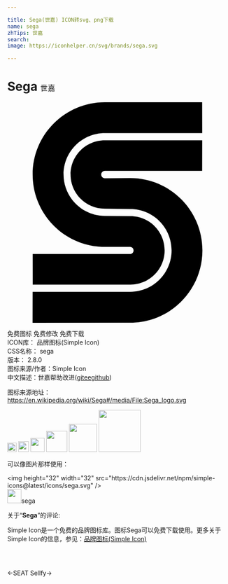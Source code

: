 ```yaml
---

title: Sega(世嘉) ICON转svg、png下载
name: sega
zhTips: 世嘉
search: 
image: https://iconhelper.cn/svg/brands/sega.svg

---
```


# Sega  <small style="font-size: 60%;font-weight: 100">世嘉</small>

<div id="svg" class="svg-wrap">
<svg role="img" viewBox="0 0 24 24" xmlns="http://www.w3.org/2000/svg"><title>Sega icon</title><path d="M21.229 4.14l-.006 3.33h-10.6c-.219 0-.397.181-.397.399 0 .221.18.399.397.399l2.76-.016c4.346 0 7.868 3.525 7.868 7.869 0 4.348-3.522 7.869-7.869 7.869L2.748 24l.005-3.375h10.635c2.487 0 4.504-2.016 4.504-4.504 0-2.49-2.017-4.506-4.506-4.506l-2.771-.03c-2.06 0-3.727-1.666-3.727-3.72 0-2.061 1.666-3.726 3.723-3.726h10.618zM2.763 19.843l-.004-3.331h10.609c.21 0 .383-.175.383-.387 0-.213-.173-.385-.384-.385h-2.744c-4.345 0-7.867-3.525-7.867-7.871S6.278 0 10.623 0l10.6.003.006 3.35-10.604.003c-2.49 0-4.5 2.019-4.5 4.507 0 2.489 2.024 4.504 4.515 4.504l2.775.03c2.055 0 3.72 1.668 3.72 3.724 0 2.055-1.665 3.719-3.72 3.719H2.765l-.002.003z"/></svg>
</div>
<detail full-name='sega'></detail>

<div class="detail-page">
<p>
<span><span class="badge-success badge">免费图标</span> <span class="badge-success badge">免费修改</span>  <span class="badge-success badge">免费下载</span> </span>
<br/>
<span>
ICON库：
<span class="badge-secondary badge">品牌图标(Simple Icon)</span> 
</span>
<br/>
<span>
CSS名称：
<span class="badge-secondary badge">sega</span> 
</span>

<br/>
<span>
版本：
<span class="badge-secondary badge">2.8.0</span> 
</span>
<br/>
<span>图标来源/作者：<span class="badge-light badge">Simple Icon</span></span> 
<br/>
<span class="zh-detail">中文描述：<span class="badge-primary badge">世嘉</span><span class="help-link"><span>帮助改进</span>(<a href="https://gitee.com/liuwave/icon-helper/edit/master/json/brands/sega.json" target="_blank" rel="noopener noreferrer">gitee</a><a href="https://github.com/liuwave/icon-helper/edit/master/json/brands/sega.json" target="_blank" rel="noopener noreferrer">github</a></span>)</span><br/>
</p>
</div><div class="description description alert alert-light"><p>图标来源地址：<a href="https://en.wikipedia.org/wiki/Sega#/media/File:Sega_logo.svg" target="_blank" rel="noopener noreferrer">https://en.wikipedia.org/wiki/Sega#/media/File:Sega_logo.svg</a></p></div>
<div class="alert alert-dark">
<img height="21" width="21" src="https://cdn.jsdelivr.net/npm/simple-icons@latest/icons/sega.svg" />
<img height="24" width="24" src="https://cdn.jsdelivr.net/npm/simple-icons@latest/icons/sega.svg" />
<img height="32" width="32" src="https://cdn.jsdelivr.net/npm/simple-icons@latest/icons/sega.svg" />
<img height="48" width="48" src="https://cdn.jsdelivr.net/npm/simple-icons@latest/icons/sega.svg" />
<img height="64" width="64" src="https://cdn.jsdelivr.net/npm/simple-icons@latest/icons/sega.svg" />
<img height="96" width="96" src="https://cdn.jsdelivr.net/npm/simple-icons@latest/icons/sega.svg" />

</div>
<div>
  <p>可以像图片那样使用：    
  </p>
  <div class="alert alert-primary" style="font-size: 14px">
    &lt;img height="32" width="32" src="https://cdn.jsdelivr.net/npm/simple-icons@latest/icons/sega.svg" /&gt;
    <copy-btn content='<img height="32" width="32" src="https://cdn.jsdelivr.net/npm/simple-icons@latest/icons/sega.svg" />'></copy-btn>
  </div>
  <div class="alert alert-secondary">
    <img height="32" width="32" src="https://cdn.jsdelivr.net/npm/simple-icons@latest/icons/sega.svg" />sega
    <copy-btn content="sega" btn-title="复制图标名称"></copy-btn>
  </div>
</div>
<div class="icon-detail__container">
<p>关于“<b>Sega</b>”的评论:</p>
</div>
<Vssue title="关于“Sega”的评论" />
<div><p>Simple Icon是一个免费的品牌图标库。图标Sega可以免费下载使用。更多关于  Simple Icon的信息，参见：<a target="_blank" href="https://iconhelper.cn/brands.html">品牌图标(Simple Icon)</a>
</p></div>


<div style="padding:2rem 0 " class="page-nav"><p class="inner"><span class="prev">←<router-link to="/icon/seat.html">SEAT</router-link></span> <span class="next"><router-link to="/icon/sellfy.html">Sellfy</router-link>→</span></p></div>
